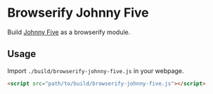 # Browserify Johnny Five
Build [Johnny Five](http://johnny-five.io) as a browserify module.

## Usage
Import `./build/browserify-johnny-five.js` in your webpage.
```html
<script src="path/to/build/browserify-johnny-five.js"></script>
```
